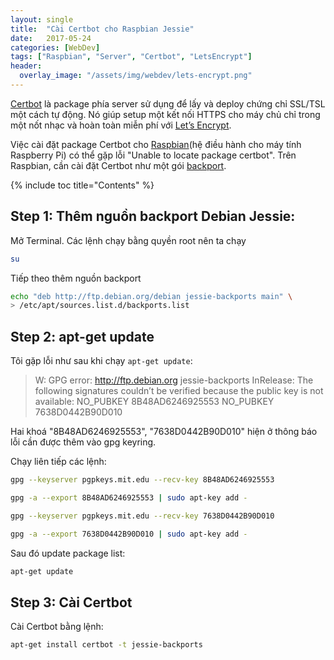 ```yaml
---
layout: single
title:  "Cài Certbot cho Raspbian Jessie"
date:   2017-05-24
categories: [WebDev]
tags: ["Raspbian", "Server", "Certbot", "LetsEncrypt"]
header:
  overlay_image: "/assets/img/webdev/lets-encrypt.png"
---
```


[Certbot](https://certbot.eff.org/) là package phía server sử dụng để lấy và deploy chứng chỉ SSL/TSL một cách tự động. Nó giúp setup một kết nối HTTPS cho máy chủ chỉ trong một nốt nhạc và hoàn toàn miễn phí với [Let’s Encrypt](https://letsencrypt.org/).

Việc cài đặt package Certbot cho [Raspbian](https://www.raspbian.org/)(hệ điều hành cho máy tính Raspberry Pi) có thể gặp lỗi "Unable to locate package certbot". Trên Raspbian, cần cài đặt Certbot như một gói [backport](https://backports.debian.org/).

{% include toc title="Contents" %}

## Step 1: Thêm nguồn backport Debian Jessie:

Mở Terminal. Các lệnh chạy bằng quyền root nên ta chạy

~~~bash
su
~~~

Tiếp theo thêm nguồn backport

~~~bash
echo "deb http://ftp.debian.org/debian jessie-backports main" \
> /etc/apt/sources.list.d/backports.list
~~~

## Step 2: apt-get update

Tôi gặp lỗi như sau khi chạy `apt-get update`:


> W: GPG error: http://ftp.debian.org jessie-backports InRelease: The following signatures couldn’t be verified because the public key is not available: NO_PUBKEY 8B48AD6246925553 NO_PUBKEY 7638D0442B90D010


Hai khoá "8B48AD6246925553", "7638D0442B90D010" hiện ở thông báo lỗi cần được thêm vào gpg keyring.

Chạy liên tiếp các lệnh:

~~~bash
gpg --keyserver pgpkeys.mit.edu --recv-key 8B48AD6246925553
~~~

~~~bash
gpg -a --export 8B48AD6246925553 | sudo apt-key add -
~~~

~~~bash
gpg --keyserver pgpkeys.mit.edu --recv-key 7638D0442B90D010
~~~

~~~bash
gpg -a --export 7638D0442B90D010 | sudo apt-key add -
~~~

Sau đó update package list:

~~~bash
apt-get update
~~~


## Step 3: Cài Certbot

Cài Certbot bằng lệnh:

~~~bash
apt-get install certbot -t jessie-backports
~~~